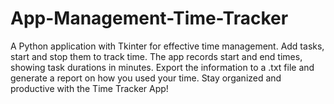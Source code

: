 # App-Management-Time-Tracker
A Python application with Tkinter for effective time management. Add tasks, start and stop them to track time. The app records start and end times, showing task durations in minutes. Export the information to a .txt file and generate a report on how you used your time. Stay organized and productive with the Time Tracker App!
